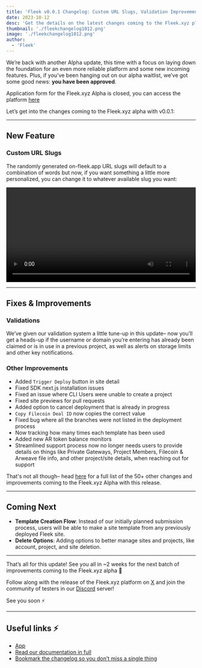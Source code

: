 ```yaml
---
title: 'Fleek v0.0.1 Changelog: Custom URL Slugs, Validation Improvements'
date: 2023-10-12
desc: 'Get the details on the latest changes coming to the Fleek.xyz platform, including Custom URL slugs, Validation Improvements, and more'
thumbnail: './fleekchangelog1012.png'
image: './fleekchangelog1012.png'
author:
  - 'Fleek'
---
```


We’re back with another Alpha update, this time with a focus on laying down the foundation for an even more reliable platform and some new incoming features. Plus, if you’ve been hanging out on our alpha waitlist, we’ve got some good news: **you have been approved**.

Application form for the Fleek.xyz Alpha is closed, you can access the platform [here](https://fleek.xyz/dashboard)

Let’s get into the changes coming to the Fleek.xyz alpha with v0.0.1:

---

## New Feature

### Custom URL Slugs

The randomly generated on-fleek.app URL slugs will default to a combination of words but now, if you want something a little more personalized, you can change it to whatever available slug you want:

<video width="100%" height="auto" autoplay loop controls>
 <source src="./slug-change-prd.mp4" type="video/mp4">
 Your browser does not support the video tag.
</video>

---

## Fixes & Improvements

### Validations

We’ve given our validation system a little tune-up in this update– now you’ll get a heads-up if the username or domain you’re entering has already been claimed or is in use in a previous project, as well as alerts on storage limits and other key notifications.

### Other Improvements

- Added `Trigger Deploy` button in site detail
- Fixed SDK next.js installation issues
- Fixed an issue where CLI Users were unable to create a project
- Fixed site previews for pull requests
- Added option to cancel deployment that is already in progress
- `Copy Filecoin Deal ID` now copies the correct value
- Fixed bug where all the branches were not listed in the deployment process
- Now tracking how many times each template has been used
- Added new AR token balance monitors
- Streamlined support process now no longer needs users to provide details on things like Private Gateways, Project Members, Filecoin & Arweave file info, and other project/site details, when reaching out for support

That's not all though– head [here](/changelog/20230922-changelog-ui-fixes-improvements-dark-mode-as-default/) for a full list of the 50+ other changes and improvements coming to the Fleek.xyz Alpha with this release.

---

## Coming Next

- **Template Creation Flow**: Instead of our initially planned submission process, users will be able to make a site template from any previously deployed Fleek site.
- **Delete Options**: Adding options to better manage sites and projects, like account, project, and site deletion.

---

That’s all for this update! See you all in ~2 weeks for the next batch of improvements coming to the Fleek.xyz alpha 🤙

Follow along with the release of the Fleek.xyz platform on [X](https://twitter.com/fleek) and join the community of testers in our [Discord](https://discord.gg/fleek) server!

See you soon ⚡

---

## Useful links ⚡

- [App](https://fleek.xyz/dashboard)
- [Read our documentation in full](https://fleek.xyz/docs/)
- [Bookmark the changelog so you don’t miss a single thing](/changelog/)

